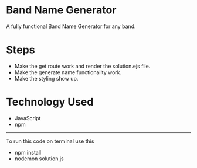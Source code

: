 # Band Name Generator
A fully functional Band Name Generator for any band.

# Steps 
- Make the get route work and render the solution.ejs file.
- Make the generate name functionality work.
- Make the styling show up.

# Technology Used
- JavaScript
- npm
  
---
To run this code on terminal use this
- npm install
- nodemon solution.js
   
